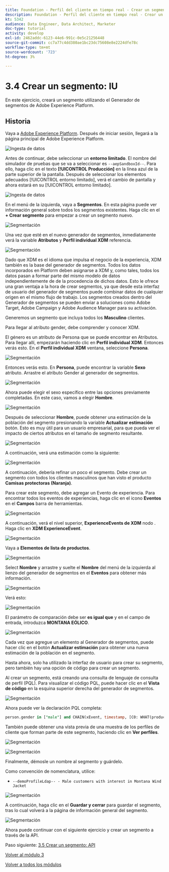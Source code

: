 ```yaml
---
title: Foundation - Perfil del cliente en tiempo real - Crear un segmento - IU
description: Foundation - Perfil del cliente en tiempo real - Crear un segmento - IU
kt: 5342
audience: Data Engineer, Data Architect, Marketer
doc-type: tutorial
activity: develop
exl-id: 2462addc-6123-44e6-991c-0e5c21256448
source-git-commit: cc7a77c4dd380ae1bc23dc75608e8e2224dfe78c
workflow-type: tm+mt
source-wordcount: '723'
ht-degree: 3%

---
```


# 3.4 Crear un segmento: IU

En este ejercicio, creará un segmento utilizando el Generador de segmentos de Adobe Experience Platform.

## Historia

Vaya a [Adobe Experience Platform](https://experience.adobe.com/platform). Después de iniciar sesión, llegará a la página principal de Adobe Experience Platform.

![Ingesta de datos](../module2/images/home.png)

Antes de continuar, debe seleccionar un **entorno limitado**. El nombre del simulador de pruebas que se va a seleccionar es ``--aepSandboxId--``. Para ello, haga clic en el texto **[!UICONTROL Producción]** en la línea azul de la parte superior de la pantalla. Después de seleccionar los elementos adecuados [!UICONTROL entorno limitado], verá el cambio de pantalla y ahora estará en su [!UICONTROL entorno limitado].

![Ingesta de datos](../module2/images/sb1.png)

En el menú de la izquierda, vaya a **Segmentos**. En esta página puede ver información general sobre todos los segmentos existentes. Haga clic en el **+ Crear segmento** para empezar a crear un segmento nuevo.

![Segmentación](./images/menuseg.png)

Una vez que esté en el nuevo generador de segmentos, inmediatamente verá la variable **Atributos** y **Perfil individual XDM** referencia.

![Segmentación](./images/segmentationui.png)

Dado que XDM es el idioma que impulsa el negocio de la experiencia, XDM también es la base del generador de segmentos. Todos los datos incorporados en Platform deben asignarse a XDM y, como tales, todos los datos pasan a formar parte del mismo modelo de datos independientemente de de la procedencia de dichos datos. Esto le ofrece una gran ventaja a la hora de crear segmentos, ya que desde esta interfaz de usuario del generador de segmentos puede combinar datos de cualquier origen en el mismo flujo de trabajo. Los segmentos creados dentro del Generador de segmentos se pueden enviar a soluciones como Adobe Target, Adobe Campaign y Adobe Audience Manager para su activación.

Generemos un segmento que incluya todos los **Masculino** clientes.

Para llegar al atributo gender, debe comprender y conocer XDM.

El género es un atributo de Persona que se puede encontrar en Atributos. Para llegar allí, empezarán haciendo clic en **Perfil individual XDM**. Entonces verás esto. En el **Perfil individual XDM** ventana, seleccione **Persona**.

![Segmentación](./images/person.png)

Entonces verás esto. En **Persona**, puede encontrar la variable **Sexo** atributo. Arrastre el atributo Gender al generador de segmentos.

![Segmentación](./images/gender.png)

Ahora puede elegir el sexo específico entre las opciones previamente completadas. En este caso, vamos a elegir **Hombre**.

![Segmentación](./images/genderselection.png)

Después de seleccionar **Hombre**, puede obtener una estimación de la población del segmento presionando la variable **Actualizar estimación** botón. Esto es muy útil para un usuario empresarial, para que pueda ver el impacto de ciertos atributos en el tamaño de segmento resultante.

![Segmentación](./images/segmentpreview.png)

A continuación, verá una estimación como la siguiente:

![Segmentación](./images/segmentpreviewest.png)

A continuación, debería refinar un poco el segmento. Debe crear un segmento con todos los clientes masculinos que han visto el producto **Camisas protectoras (Naranja)**.

Para crear este segmento, debe agregar un Evento de experiencia. Para encontrar todos los eventos de experiencias, haga clic en el icono **Eventos** en el **Campos** barra de herramientas.

![Segmentación](./images/findee.png)

A continuación, verá el nivel superior, **ExperienceEvents de XDM** nodo . Haga clic en **XDM ExperienceEvent**.

![Segmentación](./images/see.png)

Vaya a **Elementos de lista de productos**.

![Segmentación](./images/plitems.png)

Select **Nombre** y arrastre y suelte el **Nombre** del menú de la izquierda al lienzo del generador de segmentos en el **Eventos** para obtener más información.

![Segmentación](./images/eeweb.png)

Verá esto:

![Segmentación](./images/eewebpdtlname.png)

El parámetro de comparación debe ser **es igual que** y en el campo de entrada, introduzca **MONTANA EÓLICO**.

![Segmentación](./images/pv.png)

Cada vez que agregue un elemento al Generador de segmentos, puede hacer clic en el botón **Actualizar estimación** para obtener una nueva estimación de la población en el segmento.

Hasta ahora, solo ha utilizado la interfaz de usuario para crear su segmento, pero también hay una opción de código para crear un segmento.

Al crear un segmento, está creando una consulta de lenguaje de consulta de perfil (PQL). Para visualizar el código PQL, puede hacer clic en el **Vista de código** en la esquina superior derecha del generador de segmentos.

![Segmentación](./images/codeview.png)

Ahora puede ver la declaración PQL completa:

```sql
person.gender in ["male"] and CHAIN(xEvent, timestamp, [C0: WHAT(productListItems.exists(name.equals("MONTANA WIND JACKET", false)))])
```

También puede obtener una vista previa de una muestra de los perfiles de cliente que forman parte de este segmento, haciendo clic en **Ver perfiles**.

![Segmentación](./images/previewprofiles.png)

![Segmentación](./images/previewprofilesdtl.png)

Finalmente, démosle un nombre al segmento y guárdelo.

Como convención de nomenclatura, utilice:

- `--demoProfileLdap-- - Male customers with interest in Montana Wind Jacket`

![Segmentación](./images/segmentname.png)

A continuación, haga clic en el **Guardar y cerrar** para guardar el segmento, tras lo cual volverá a la página de información general del segmento.

![Segmentación](./images/savedsegment.png)

Ahora puede continuar con el siguiente ejercicio y crear un segmento a través de la API.

Paso siguiente: [3.5 Crear un segmento: API](./ex5.md)

[Volver al módulo 3](./real-time-customer-profile.md)

[Volver a todos los módulos](../../overview.md)
